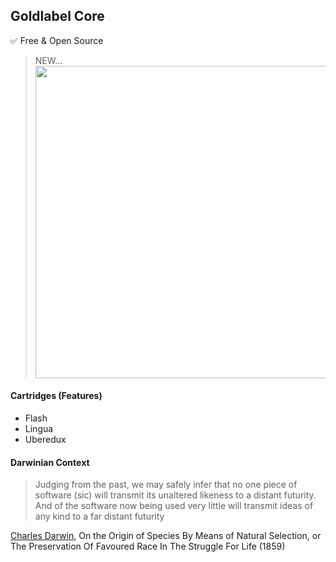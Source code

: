 ## Goldlabel Core

✅ Free & Open Source

> NEW... <img src="https://goldlabel.pro/png/system/tick.png" width="500"/>

#### Cartridges (Features)

- Flash
- Lingua
- Uberedux

#### Darwinian Context

> Judging from the past, we may safely infer that no one piece of software (sic) will transmit its unaltered likeness to a distant futurity. And of the software now being used very little will transmit ideas of any kind to a far distant futurity

[Charles Darwin](https://goldlabel.pro/balance/sci-fi/charles-darwin), On the Origin of Species By Means of Natural Selection, or The Preservation Of Favoured Race In The Struggle For Life (1859)
